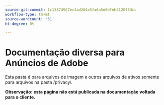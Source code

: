 ```yaml
---
source-git-commit: 1c13874967ec4ad264e5fa6a5e0dfeb6120f53cc
workflow-type: tm+mt
source-wordcount: '31'
ht-degree: 0%

---
```

# Documentação diversa para Anúncios de Adobe

Esta pasta é para arquivos de imagem e outros arquivos de ativos somente para arquivos na pasta /privacy/.

**Observação: esta página não está publicada na documentação voltada para o cliente.**
